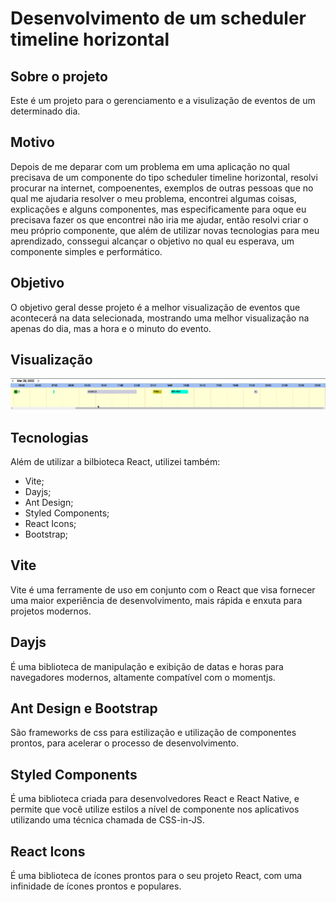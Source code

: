 # Desenvolvimento de um scheduler timeline horizontal

## Sobre o projeto

Este é um projeto para o gerenciamento e a visulização de eventos de um determinado dia.

## Motivo

Depois de me deparar com um problema em uma aplicação no qual precisava de um componente do tipo scheduler timeline horizontal, resolvi procurar na internet, compoenentes, exemplos de outras pessoas que no qual me ajudaria resolver o meu problema, encontrei algumas coisas, explicações e alguns componentes, mas especificamente para oque eu precisava fazer os que encontrei não iria me ajudar, então resolvi criar o meu próprio componente, que além de utilizar novas tecnologias para meu aprendizado, conssegui alcançar o objetivo no qual eu esperava, um componente simples e performático. 

## Objetivo

O objetivo geral desse projeto é a melhor visualização de eventos que acontecerá na data selecionada, mostrando uma melhor visualização na apenas do dia, mas a hora e o minuto do evento.

## Visualização

![](https://github.com/brunopapait/scheduler-timeline-horizontal/blob/main/Peek%2028-03-2022%2023-59.gif)

## Tecnologias

Além de utilizar a bilbioteca React, utilizei também:

- Vite;
- Dayjs;
- Ant Design;
- Styled Components;
- React Icons;
- Bootstrap;

## Vite
Vite é uma ferramente de uso em conjunto com o React que visa fornecer uma maior experiência de desenvolvimento, mais rápida e enxuta para projetos modernos.

## Dayjs
É uma biblioteca de manipulação e exibição de datas e horas para navegadores modernos, altamente compatível com o momentjs. 

## Ant Design e Bootstrap
São frameworks de css para estilização e utilização de componentes prontos, para acelerar o processo de desenvolvimento.

## Styled Components
É uma biblioteca criada para desenvolvedores React e React Native, e permite que você utilize estilos a nível de componente nos aplicativos utilizando uma técnica chamada de CSS-in-JS.

## React Icons
É uma biblioteca de ícones prontos para o seu projeto React, com uma infinidade de ícones prontos e populares. 

